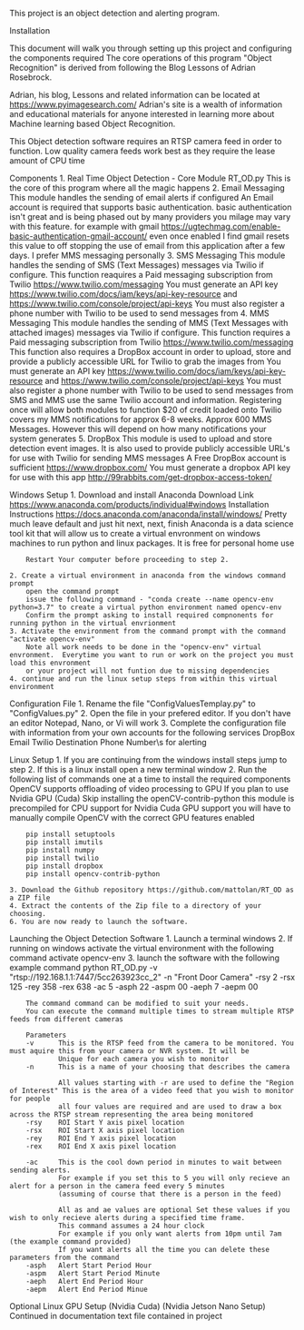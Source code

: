 This project is an object detection and alerting program.

Installation

This document will walk you through setting up this project and configuring the components required
The core operations of this program "Object Recognition" is derived from following the Blog Lessons of Adrian Rosebrock.  

Adrian, his blog, Lessons and related information can be located at https://www.pyimagesearch.com/ Adrian's site is a wealth of information and educational
materials for anyone interested in learning more about Machine learning based Object Recognition.

This Object detection software requires an RTSP camera feed in order to function. Low quality camera feeds work best as they require the lease amount of CPU time

Components
	1. Real Time Object Detection - Core Module RT_OD.py
		This is the core of this program where all the magic happens
	2. Email Messaging
		This module handles the sending of email alerts if configured
		An Email account is required that supports basic authentication. basic authentication isn't great and is being phased out by many providers
		you milage may vary with this feature.  for example with gmail https://ugtechmag.com/enable-basic-authentication-gmail-account/ even once enabled 
		I find gmail resets this value to off stopping the use of email from this application after a few days. I prefer MMS messaging personally
	3. SMS Messaging
		This module handles the sending of SMS (Text Messages) messages via Twilio if configure. 
		This function reaquires a Paid messaging subscription from Twilio https://www.twilio.com/messaging
		You must generate an API key https://www.twilio.com/docs/iam/keys/api-key-resource and https://www.twilio.com/console/project/api-keys
		You must also register a phone number with Twilio to be used to send messages from
	4. MMS Messaging
		This module handles the sending of MMS (Text Messages with attached images) messages via Twilio if configure. 
		This function requires a Paid messaging subscription from Twilio https://www.twilio.com/messaging
		This function also requires a DropBox account in order to upload, store and provide a publicly accessible URL for Twilio to grab the images from
		You must generate an API key https://www.twilio.com/docs/iam/keys/api-key-resource and https://www.twilio.com/console/project/api-keys
		You must also register a phone number with Twilio to be used to send messages from
		SMS and MMS use the same Twilio account and information. Registering once will allow both modules to function
		$20 of credit loaded onto Twilio covers my MMS notifications for approx 6-8 weeks. Approx 600 MMS Messages. However this will depend on how many notifications your system generates
	5. DropBox
		This module is used to upload and store detection event images. It is also used to provide publicly accessible URL's for use with Twilio for sending MMS messages
		A Free DropBox account is sufficient https://www.dropbox.com/
		You must generate a dropbox API key for use with this app http://99rabbits.com/get-dropbox-access-token/

Windows Setup
	1. Download and install Anaconda
		Download Link https://www.anaconda.com/products/individual#windows
		Installation Instructions https://docs.anaconda.com/anaconda/install/windows/ Pretty much leave default and just hit next, next, finish
		Anaconda is a data science tool kit that will allow us to create a virtual envronment on windows machines to run python and linux packages. 
		It is free for personal home use

		Restart Your computer before proceeding to step 2.  

	2. Create a virtual environment in anaconda from the windows command prompt
		open the command prompt
		issue the following command - "conda create --name opencv-env python=3.7" to create a virtual python environment named opencv-env
		Confirm the prompt asking to install required compnonents for running python in the virtual envrionment
	3. Activate the environment from the command prompt with the command "activate opencv-env"
		Note all work needs to be done in the "opencv-env" virtual envronment.  Everytime you want to run or work on the project you must load this envronment
		or your project will not funtion due to missing dependencies
	4. continue and run the linux setup steps from within this virtual environment

Configuration File 
	1. Rename the file "ConfigValuesTemplay.py" to "ConfigValues.py"
	2. Open the file in your prefered editor. If you don't have an editor Notepad, Nano, or Vi will work
	3. Complete the configuration file with information from your own accounts for the following services
		DropBox
		Email 
		Twilio
		Destination Phone Number\s for alerting

Linux Setup
	1. If you are continuing from the windows install steps jump to step 2. If this is a linux install open a new terminal window
	2. Run the following list of commands one at a time to install the required components
	   OpenCV supports offloading of video processing to GPU
	   If you plan to use Nvidia GPU (Cuda) Skip installing the openCV-contrib-python this module is precompiled for CPU support
	   for Nvidia Cuda GPU support you will have to manually compile OpenCV with the correct GPU features enabled
		
		pip install setuptools
		pip install imutils
		pip install numpy
		pip install twilio
		pip install dropbox
		pip install opencv-contrib-python

	3. Download the Github repository https://github.com/mattolan/RT_OD as a ZIP file
	4. Extract the contents of the Zip file to a directory of your choosing.
	6. You are now ready to launch the software.

Launching the Object Detection Software
	1. Launch a terminal windows 
	2. If running on windows activate the virtual environment with the following command
		activate opencv-env
	3. launch the software with the following example command
		python RT_OD.py -v "rtsp://192.168.1.1:7447/5cc263923cc_2" -n "Front Door Camera"  -rsy 2 -rsx 125 -rey 358 -rex 638 -ac 5 -asph 22 -aspm 00 -aeph 7 -aepm 00

		The command command can be modified to suit your needs.
		You can execute the command multiple times to stream multiple RTSP feeds from different cameras

		Parameters
		-v		This is the RTSP feed from the camera to be monitored. You must aquire this from your camera or NVR system. It will be 
				Unique for each camera you wish to monitor
		-n		This is a name of your choosing that describes the camera
				
				All values starting with -r are used to define the "Region of Interest" This is the area of a video feed that you wish to monitor for people
				all four values are required and are used to draw a box across the RTSP stream representing the area being monitored
		-rsy	ROI Start Y axis pixel location
		-rsx	ROI Start X axis pixel location
		-rey	ROI End Y axis pixel location
		-rex	ROI End X axis pixel location

		-ac		This is the cool down period in minutes to wait between sending alerts. 
				For example if you set this to 5 you will only recieve an alert for a person in the camera feed every 5 minutes 
				(assuming of course that there is a person in the feed)

				All as and ae values are optional Set these values if you wish to only recieve alerts during a specified time frame. 
				This command assumes a 24 hour clock
				For example if you only want alerts from 10pm until 7am (the example command provided)
				If you want alerts all the time you can delete these parameters from the command
		-asph	Alert Start Period Hour
		-aspm	Alert Start Period Minute
		-aeph	Alert End Period Hour
		-aepm	Alert End Period Minue


Optional Linux GPU Setup (Nvidia Cuda) (Nvidia Jetson Nano Setup)
Continued in documentation text file contained in project
